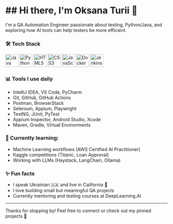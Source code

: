 # ## Hi there, I'm Oksana Turii 👋

I'm a QA Automation Engineer passionate about testing, Python/Java, and exploring how AI tools can help testers be more efficient.

### 🛠️ Tech Stack
<p float="left">
  <img src="https://cdn.jsdelivr.net/gh/devicons/devicon/icons/java/java-original.svg" alt="Java" width="40" />
  <img src="https://cdn.jsdelivr.net/gh/devicons/devicon/icons/python/python-original.svg" alt="Python" width="40" />
  <img src="https://cdn.jsdelivr.net/gh/devicons/devicon/icons/html5/html5-original.svg" alt="HTML5" width="40" />
  <img src="https://cdn.jsdelivr.net/gh/devicons/devicon/icons/css3/css3-original.svg" alt="CSS3" width="40" />
  <img src="https://cdn.jsdelivr.net/gh/devicons/devicon/icons/javascript/javascript-original.svg" alt="JavaScript" width="40" />
  <img src="https://cdn.jsdelivr.net/gh/devicons/devicon/icons/docker/docker-original.svg" alt="Docker" width="40" />
  <img src="https://cdn.jsdelivr.net/gh/devicons/devicon/icons/jenkins/jenkins-original.svg" alt="Jenkins" width="40" />
</p>

### 📊 Tools I use daily
- IntelliJ IDEA, VS Code, PyCharm
- Git, GitHub, GitHub Actions
- Postman, BrowserStack
- Selenium, Appium, Playwright
- TestNG, JUnit, PyTest
- Appium Inspector, Android Studio, Xcode
- Maven, Gradle, Virtual Environments

### 🧰 Currently learning:
- Machine Learning workflows (AWS Certified AI Practitioner)
- Kaggle competitions (Titanic, Loan Approval)
- Working with LLMs (Haystack, LangChain, Ollama)

### ✨ Fun facts
- I speak Ukrainian 🇺🇦 and live in California 🌴
- I love building small but meaningful QA projects
- Currently mentoring and testing courses at DeepLearning.AI

---
Thanks for stopping by! Feel free to connect or check out my pinned projects 📂
